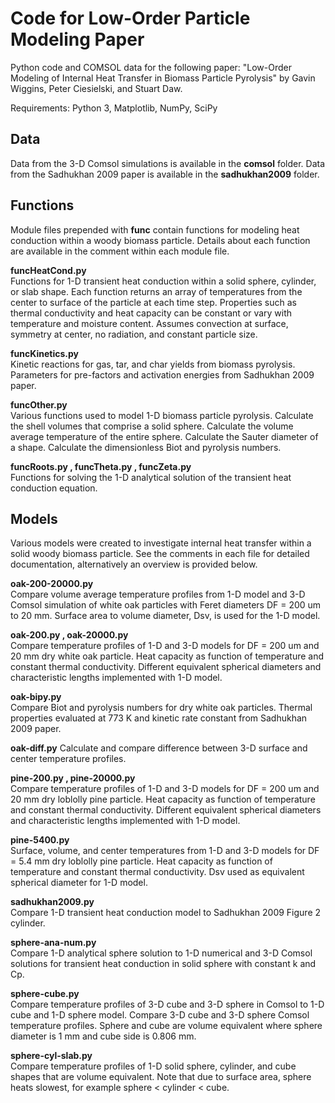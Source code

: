 # Code for Low-Order Particle Modeling Paper

Python code and COMSOL data for the following paper: "Low-Order Modeling of Internal Heat Transfer in Biomass Particle Pyrolysis" by Gavin Wiggins, Peter Ciesielski, and Stuart Daw.

Requirements: Python 3, Matplotlib, NumPy, SciPy

## Data

Data from the 3-D Comsol simulations is available in the **comsol** folder. Data from the Sadhukhan 2009 paper is available in the **sadhukhan2009** folder.

## Functions

Module files prepended with **func** contain functions for modeling heat conduction within a woody biomass particle. Details about each function are available in the comment within each module file.

**funcHeatCond.py**  
Functions for 1-D transient heat conduction within a solid sphere, cylinder, or slab shape. Each function returns an array of temperatures from the center to surface of the particle at each time step. Properties such as thermal conductivity and heat capacity can be constant or vary with temperature and moisture content. Assumes convection at surface, symmetry at center, no radiation, and constant particle size.

**funcKinetics.py**  
Kinetic reactions for gas, tar, and char yields from biomass pyrolysis. Parameters for pre-factors and activation energies from Sadhukhan 2009 paper.

**funcOther.py**  
Various functions used to model 1-D biomass particle pyrolysis. Calculate the shell volumes that comprise a solid sphere. Calculate the volume average temperature of the entire sphere. Calculate the Sauter diameter of a shape. Calculate the dimensionless Biot and pyrolysis numbers.

**funcRoots.py , funcTheta.py , funcZeta.py**  
Functions for solving the 1-D analytical solution of the transient heat conduction equation.

## Models

Various models were created to investigate internal heat transfer within a solid woody biomass particle. See the comments in each file for detailed documentation, alternatively an overview is provided below.

**oak-200-20000.py**  
Compare volume average temperature profiles from 1-D model and 3-D Comsol simulation of white oak particles with Feret diameters DF = 200 um to 20 mm. Surface area to volume diameter, Dsv, is used for the 1-D model.

**oak-200.py , oak-20000.py**  
Compare temperature profiles of 1-D and 3-D models for DF = 200 um and 20 mm dry white oak particle. Heat capacity as function of temperature and constant thermal conductivity. Different equivalent spherical diameters and characteristic lengths implemented with 1-D model.

**oak-bipy.py**  
Compare Biot and pyrolysis numbers for dry white oak particles. Thermal properties evaluated at 773 K and kinetic rate constant from Sadhukhan 2009 paper.

**oak-diff.py**
Calculate and compare difference between 3-D surface and center temperature profiles.

**pine-200.py , pine-20000.py**  
Compare temperature profiles of 1-D and 3-D models for DF = 200 um and 20 mm dry loblolly pine particle. Heat capacity as function of temperature and constant thermal conductivity. Different equivalent spherical diameters and characteristic lengths implemented with 1-D model.

**pine-5400.py**  
Surface, volume, and center temperatures from 1-D and 3-D models for DF = 5.4 mm dry loblolly pine particle. Heat capacity as function of temperature and constant thermal conductivity. Dsv used as equivalent spherical diameter for 1-D model.

**sadhukhan2009.py**  
Compare 1-D transient heat conduction model to Sadhukhan 2009 Figure 2 cylinder.

**sphere-ana-num.py**  
Compare 1-D analytical sphere solution to 1-D numerical and 3-D Comsol solutions for transient heat conduction in solid sphere with constant k and Cp.

**sphere-cube.py**  
Compare temperature profiles of 3-D cube and 3-D sphere in Comsol to 1-D cube and 1-D sphere model. Compare 3-D cube and 3-D sphere Comsol temperature profiles. Sphere and cube are volume equivalent where sphere diameter is 1 mm and cube side is 0.806 mm.

**sphere-cyl-slab.py**  
Compare temperature profiles of 1-D solid sphere, cylinder, and cube shapes that are volume equivalent. Note that due to surface area, sphere heats slowest, for example sphere < cylinder < cube.

